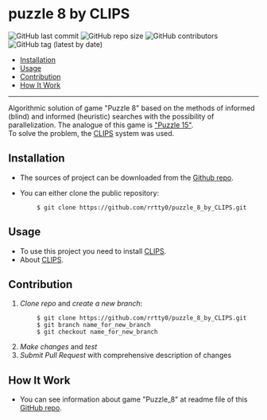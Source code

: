 # puzzle 8 by CLIPS

![GitHub last commit](https://img.shields.io/github/last-commit/rrtty0/puzzle_8_by_clips?style=plastic)
![GitHub repo size](https://img.shields.io/github/repo-size/rrtty0/puzzle_8_by_clips?style=plastic)
![GitHub contributors](https://img.shields.io/github/contributors/rrtty0/puzzle_8_by_clips?style=plastic)
![GitHub tag (latest by date)](https://img.shields.io/github/v/tag/rrtty0/puzzle_8_by_clips?style=plastic)

- [Installation](#anc1)
- [Usage](#anc2)
- [Contribution](#anc3)
- [How It Work](#anc4)

---
 Algorithmic solution of game "Puzzle 8" based on the methods of informed (blind) and informed (heuristic) searches with the possibility of parallelization. The analogue of this game is ["Puzzle 15"](https://en.wikipedia.org/wiki/15_puzzle).</br>
To solve the problem, the [CLIPS](https://en.wikipedia.org/wiki/CLIPS) system was used.

<a id="anc1"></a>

## Installation
- The sources of project can be downloaded from the [Github repo](https://github.com/rrtty0/puzzle_8_by_CLIPS.git).

* You can either clone the public repository:
```
        $ git clone https://github.com/rrtty0/puzzle_8_by_CLIPS.git 
```
<a id="anc2"></a>

## Usage

- To use this project you need to install [CLIPS](http://clipsrules.sourceforge.net/).
- About [CLIPS](http://www.clipsrules.net/Documentation.html).

<a id="anc3"></a>

## Contribution
1. _Clone repo_ and _create a new branch_:
```
        $ git clone https://github.com/rrtty0/puzzle_8_by_CLIPS.git
        $ git branch name_for_new_branch
        $ git checkout name_for_new_branch
```
2. _Make changes_ and _test_
3. _Submit Pull Request_ with comprehensive description of changes

<a id="anc4"></a>

## How It Work

- You can see information about game "Puzzle_8" at readme file of this [GitHub repo](https://github.com/rrtty0/puzzle_8.git).